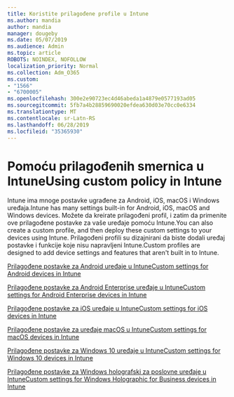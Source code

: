 ```yaml
---
title: Koristite prilagođene profile u Intune
ms.author: mandia
author: mandia
manager: dougeby
ms.date: 05/07/2019
ms.audience: Admin
ms.topic: article
ROBOTS: NOINDEX, NOFOLLOW
localization_priority: Normal
ms.collection: Adm_O365
ms.custom:
- "1566"
- "6700005"
ms.openlocfilehash: 300e2e90723ec4d46abeda1a4879e0577193ad05
ms.sourcegitcommit: 5fb7a4b28859690020efdea630d03e70cc0e6334
ms.translationtype: MT
ms.contentlocale: sr-Latn-RS
ms.lasthandoff: 06/28/2019
ms.locfileid: "35365930"
---
```

# <a name="using-custom-policy-in-intune"></a><span data-ttu-id="2e852-102">Pomoću prilagođenih smernica u Intune</span><span class="sxs-lookup"><span data-stu-id="2e852-102">Using custom policy in Intune</span></span>

<span data-ttu-id="2e852-103">Intune ima mnoge postavke ugrađene za Android, iOS, macOS i Windows uređaja.</span><span class="sxs-lookup"><span data-stu-id="2e852-103">Intune has many settings built-in for Android, iOS, macOS and Windows devices.</span></span> <span data-ttu-id="2e852-104">Možete da kreirate prilagođeni profil, i zatim da primenite ove prilagođene postavke za vaše uređaje pomoću Intune.</span><span class="sxs-lookup"><span data-stu-id="2e852-104">You can also create a custom profile, and then deploy these custom settings to your devices using Intune.</span></span> <span data-ttu-id="2e852-105">Prilagođeni profili su dizajnirani da biste dodali uređaj postavke i funkcije koje nisu napravljeni Intune.</span><span class="sxs-lookup"><span data-stu-id="2e852-105">Custom profiles are designed to add device settings and features that aren't built in to Intune.</span></span>

[<span data-ttu-id="2e852-106">Prilagođene postavke za Android uređaje u Intune</span><span class="sxs-lookup"><span data-stu-id="2e852-106">Custom settings for Android devices in Intune</span></span>](https://docs.microsoft.com/intune/custom-settings-android)

[<span data-ttu-id="2e852-107">Prilagođene postavke za Android Enterprise uređaje u Intune</span><span class="sxs-lookup"><span data-stu-id="2e852-107">Custom settings for Android Enterprise devices in Intune</span></span>](https://docs.microsoft.com/intune/custom-settings-android-for-work)

[<span data-ttu-id="2e852-108">Prilagođene postavke za iOS uređaje u Intune</span><span class="sxs-lookup"><span data-stu-id="2e852-108">Custom settings for iOS devices in Intune</span></span>](https://docs.microsoft.com/intune/custom-settings-ios)

[<span data-ttu-id="2e852-109">Prilagođene postavke za uređaje macOS u Intune</span><span class="sxs-lookup"><span data-stu-id="2e852-109">Custom settings for macOS devices in Intune</span></span>](https://docs.microsoft.com/intune/custom-settings-macos)

[<span data-ttu-id="2e852-110">Prilagođene postavke za Windows 10 uređaje u Intune</span><span class="sxs-lookup"><span data-stu-id="2e852-110">Custom settings for Windows 10 devices in Intune</span></span>](https://docs.microsoft.com/intune/custom-settings-windows-10)

[<span data-ttu-id="2e852-111">Prilagođene postavke za Windows holografski za poslovne uređaje u Intune</span><span class="sxs-lookup"><span data-stu-id="2e852-111">Custom settings for Windows Holographic for Business devices in Intune</span></span>](https://docs.microsoft.com/intune/custom-settings-windows-holographic)